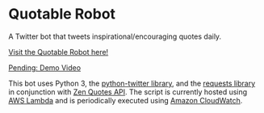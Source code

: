 # Quotable Robot
A Twitter bot that tweets inspirational/encouraging quotes daily.

[Visit the Quotable Robot here!](https://twitter.com/QuotableR)

[Pending: Demo Video](https://youtu.be/I_KGXLE0IKA)

This bot uses Python 3, the [python-twitter library](https://python-twitter.readthedocs.io/en/latest/), and the [requests library](https://docs.python-requests.org/en/master/) in conjunction with [Zen Quotes API](https://zenquotes.io/). The script is currently hosted using [AWS Lambda](https://aws.amazon.com/lambda/) and is periodically executed using [Amazon CloudWatch](https://aws.amazon.com/cloudwatch/).
